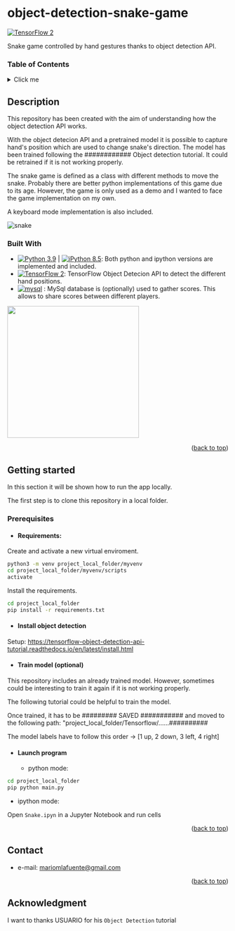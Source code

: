 # object-detection-snake-game

[![TensorFlow 2](https://img.shields.io/badge/TensorFlow_Object_Detection_API-2.2-FF6F00?logo=tensorflow)](https://github.com/tensorflow/models/blob/master/research/object_detection)

Snake game controlled by hand gestures thanks to object detection API.

### Table of Contents
<details>
  <summary>Click me</summary>
  
### Contents
- 1. [Description](#description)
  - 1 [Built With](#built-with)
- 2. [Getting Started](#getting-started)
- 3. [Contact](#contact)
- 4. [Acknowledgment](#acknowledgment)

</details>

## Description

This repository has been created with the aim of understanding how the object detection API works.

With the object detecion API and a pretrained model it is possible to capture hand's position which are used to change snake's direction. The model has been trained following the ############ Object detection tutorial. It could be retrained if it is not working properly.

The snake game is defined as a class with different methods to move the snake. Probably there are better python implementations of this game due to its age. However, the game is only used as a demo and I wanted to face the game implementation on my own.

A keyboard mode implementation is also included.

![snake](https://user-images.githubusercontent.com/100723086/194897587-980f38fb-8ed3-4fc2-b506-c0ede6e016bb.gif)


### Built With

- [![Python 3.9](https://img.shields.io/badge/python-3.9-blue.svg)](https://www.python.org/downloads/release/python-390/) | [![iPython 8.5](https://img.shields.io/badge/ipython-8.5-yellow.svg)](https://www.python.org/downloads/release/python-390/): Both python and ipython versions are implemented and included.
- [![TensorFlow 2](https://img.shields.io/badge/TensorFlow_Object_Detection_API-2.2-FF6F00?logo=tensorflow)](https://github.com/tensorflow/models/blob/master/research/object_detection): TensorFlow Object Detecion API to detect the different hand positions.
- [![mysql](https://img.shields.io/badge/MySQL-database-green?style=flate&logo=mysql&logoColor=white.svg)](https://mysql.com/) : MySql database is (optionally) used to gather scores. This allows to share scores between different players.

<img src=https://user-images.githubusercontent.com/100723086/194898685-eb9a29d2-470c-4342-8083-78ccdbd70064.PNG width="300" height="300" />


<p align="right">(<a href="#object-detection-snake-game">back to top</a>)</p>

## Getting started

In this section it will be shown how to run the app locally.

The first step is to clone this repository in a local folder.

### Prerequisites

- #### Requirements:
Create and activate a new virtual enviroment.
```sh
python3 -m venv project_local_folder/myvenv
cd project_local_folder/myvenv/scripts
activate
```

Install the requirements.
```sh
cd project_local_folder
pip install -r requirements.txt
```

- #### Install object detection

Setup: https://tensorflow-object-detection-api-tutorial.readthedocs.io/en/latest/install.html

- #### Train model (optional)
This repository includes an already trained model. However, sometimes could be interesting to train it again if it is not working properly.

The following tutorial could be helpful to train the model.

Once trained, it has to be ######### SAVED ########### and moved to the following path: "project_local_folder/Tensorflow/......##########

The model labels have to follow this order ->  [1 up, 2 down, 3 left, 4 right]

- #### Launch program

  - python mode:
```sh
cd project_local_folder
pip python main.py
```
  - ipython mode:
   
   Open `Snake.ipyn` in a Jupyter Notebook and run cells

<p align="right">(<a href="#object-detection-snake-game">back to top</a>)</p>

## Contact

- e-mail: [mariomlafuente@gmail.com](mailto:mariomlafuente@gmail.com)

<p align="right">(<a href="#object-detection-snake-game">back to top</a>)</p>

## Acknowledgment

I want to thanks USUARIO for his `Object Detection` tutorial

